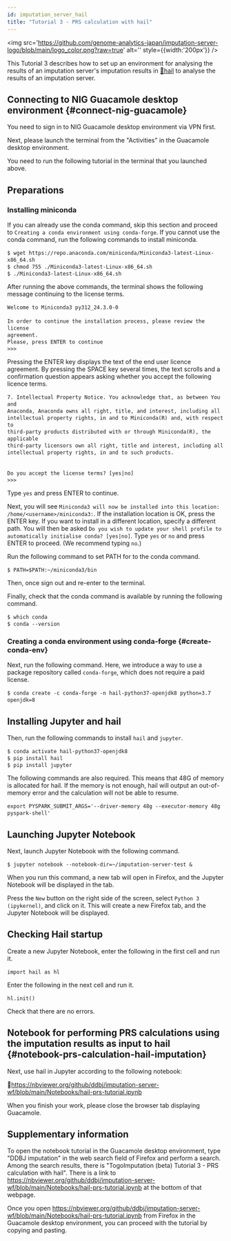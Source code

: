 ```yaml
---
id: imputation_server_hail
title: "Tutorial 3 - PRS calculation with hail"
---
```


<img
  src='https://github.com/genome-analytics-japan/imputation-server-logo/blob/main/logo_color.png?raw=true'
  alt=''
  style={{width:'200px'}}
/>

This Tutorial 3 describes how to set up an environment for analysing the results of an imputation server's imputation results in [&#x1f517;hail](https://hail.is)  to analyse the results of an imputation server.

## Connecting to NIG Guacamole desktop environment {#connect-nig-guacamole}

You need to sign in to NIG Guacamole desktop environment via VPN first.

Next, please launch the terminal from the "Activities" in the Guacamole desktop environment.

You need to run the following tutorial in the terminal that you launched above.

## Preparations

### Installing miniconda

If you can already use the conda command, skip this section and proceed to `Creating a conda environment using conda-forge`.
If you cannot use the conda command, run the following commands to install miniconda.

```
$ wget https://repo.anaconda.com/miniconda/Miniconda3-latest-Linux-x86_64.sh
$ chmod 755 ./Miniconda3-latest-Linux-x86_64.sh
$ ./Miniconda3-latest-Linux-x86_64.sh
```

After running the above commands, the terminal shows the following message continuing to the license terms.

```
Welcome to Miniconda3 py312_24.3.0-0

In order to continue the installation process, please review the license
agreement.
Please, press ENTER to continue
>>>
```

Pressing the ENTER key displays the text of the end user licence agreement.
By pressing the SPACE key several times, the text scrolls and a confirmation question appears asking whether you accept the following licence terms.

```
7. Intellectual Property Notice. You acknowledge that, as between You and
Anaconda, Anaconda owns all right, title, and interest, including all
intellectual property rights, in and to Miniconda(R) and, with respect to
third-party products distributed with or through Miniconda(R), the applicable
third-party licensors own all right, title and interest, including all
intellectual property rights, in and to such products.


Do you accept the license terms? [yes|no]
>>>
```

Type `yes` and press ENTER to continue.

Next, you will see `Miniconda3 will now be installed into this location: /home/<username>/miniconda3:`.
If the installation location is OK, press the ENTER key.
If you want to install in a different location, specify a different path.
You will then be asked `Do you wish to update your shell profile to automatically initialise conda? [yes|no]`.
Type `yes` or `no` and press ENTER to proceed. (We recommend typing `no`.)

Run the following command to set PATH for to the conda command.

```
$ PATH=$PATH:~/miniconda3/bin
```

Then, once sign out and re-enter to the terminal.

Finally, check that the conda command is available by running the following command.

```
$ which conda
$ conda --version
```

### Creating a conda environment using conda-forge {#create-conda-env}

Next, run the following command.
Here, we introduce a way to use a package repository called `conda-forge`, which does not require a paid license.

```
$ conda create -c conda-forge -n hail-python37-openjdk8 python=3.7 openjdk=8
```

## Installing Jupyter and hail

Then, run the following commands to install `hail` and `jupyter`.

```
$ conda activate hail-python37-openjdk8
$ pip install hail
$ pip install jupyter
```

The following commands are also required. This means that 48G of memory is allocated for hail.
If the memory is not enough, hail will output an out-of-memory error and the calculation will not be able to resume.

```
export PYSPARK_SUBMIT_ARGS='--driver-memory 48g --executor-memory 48g pyspark-shell'
```

## Launching Jupyter Notebook

Next, launch Jupyter Notebook with the following command.

```
$ jupyter notebook --notebook-dir=~/imputation-server-test &
```

When you run this command, a new tab will open in Firefox, and the Jupyter Notebook will be displayed in the tab.

Press the `New` button on the right side of the screen, select `Python 3 (ipykernel)`, and click on it.
This will create a new Firefox tab, and the Jupyter Notebook will be displayed.

## Checking Hail startup
Create a new Jupyter Notebook, enter the following in the first cell and run it.

```
import hail as hl
```

Enter the following in the next cell and run it.

```
hl.init()
```

Check that there are no errors.

## Notebook for performing PRS calculations using the imputation results as input to hail {#notebook-prs-calculation-hail-imputation}

Next, use hail in Jupyter according to the following notebook:

&#x1f517;https://nbviewer.org/github/ddbj/imputation-server-wf/blob/main/Notebooks/hail-prs-tutorial.ipynb

When you finish your work, please close the browser tab displaying Guacamole.

## Supplementary information

To open the notebook tutorial in the Guacamole desktop environment, 
type "DDBJ imputation" in the web search field of Firefox and perform a search.
Among the search results, there is "TogoImputation (beta) Tutorial 3 - PRS calculation with hail".
There is a link to https://nbviewer.org/github/ddbj/imputation-server-wf/blob/main/Notebooks/hail-prs-tutorial.ipynb at the bottom of that webpage.

Once you open https://nbviewer.org/github/ddbj/imputation-server-wf/blob/main/Notebooks/hail-prs-tutorial.ipynb from Firefox in the Guacamole desktop environment, 
you can proceed with the tutorial by copying and pasting.
